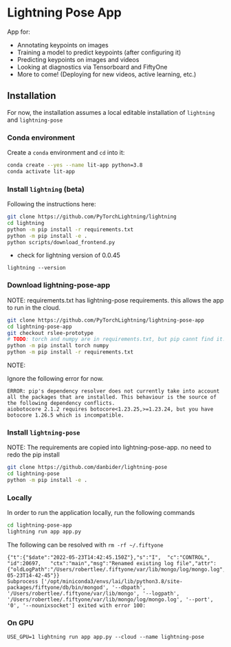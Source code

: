 # Lightning Pose App

App for:
* Annotating keypoints on images
* Training a model to predict keypoints (after configuring it)
* Predicting keypoints on images and videos
* Looking at diagnostics via Tensorboard and FiftyOne
* More to come! (Deploying for new videos, active learning, etc.)

## Installation
For now, the installation assumes a local editable installation of `lightning` and `lightning-pose` 

### Conda environment

Create a `conda` environment and `cd` into it:
```bash
conda create --yes --name lit-app python=3.8
conda activate lit-app
```

### Install `lightning` (beta)
Following the instructions here:

```bash
git clone https://github.com/PyTorchLightning/lightning
cd lightning
python -m pip install -r requirements.txt
python -m pip install -e .
python scripts/download_frontend.py
```

- check for lightning version of 0.0.45

```
lightning --version
```

### Download lightning-pose-app
NOTE: requirements.txt has lightning-pose requirements.  this allows the app to run in the cloud.
```bash
git clone https://github.com/PyTorchLightning/lightning-pose-app
cd lightning-pose-app
git checkout rslee-prototype
# TODO: torch and numpy are in requirements.txt, but pip cannt find it. so install first before the rest
python -m pip install torch numpy
python -m pip install -r requirements.txt
```

NOTE: 

Ignore the following error for now.

```
ERROR: pip's dependency resolver does not currently take into account all the packages that are installed. This behaviour is the source of the following dependency conflicts.
aiobotocore 2.1.2 requires botocore<1.23.25,>=1.23.24, but you have botocore 1.26.5 which is incompatible.
```


### Install `lightning-pose`
NOTE:  The requirements are copied into lightning-pose-app.  no need to redo the pip install

```bash
git clone https://github.com/danbider/lightning-pose
cd lightning-pose
python -m pip install -e .
```

### Locally

In order to run the application locally, run the following commands

```bash
cd lightning-pose-app
lightning run app app.py
```

The following can be resolved with `rm -rf ~/.fiftyone`

```
{"t":{"$date":"2022-05-23T14:42:45.150Z"},"s":"I",  "c":"CONTROL",  "id":20697,   "ctx":"main","msg":"Renamed existing log file","attr":{"oldLogPath":"/Users/robertlee/.fiftyone/var/lib/mongo/log/mongo.log","newLogPath":"/Users/robertlee/.fiftyone/var/lib/mongo/log/mongo.log.2022-05-23T14-42-45"}}
Subprocess ['/opt/miniconda3/envs/lai/lib/python3.8/site-packages/fiftyone/db/bin/mongod', '--dbpath', '/Users/robertlee/.fiftyone/var/lib/mongo', '--logpath', '/Users/robertlee/.fiftyone/var/lib/mongo/log/mongo.log', '--port', '0', '--nounixsocket'] exited with error 100:
```


### On GPU
```
USE_GPU=1 lightning run app app.py --cloud --name lightning-pose
```
